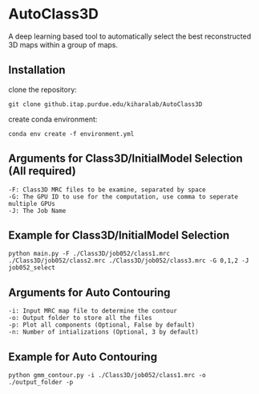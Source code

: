 # AutoClass3D

A deep learning based tool to automatically select the best reconstructed 3D maps within a group of maps.

## Installation

clone the repository:

```
git clone github.itap.purdue.edu/kiharalab/AutoClass3D
```

create conda environment:

```
conda env create -f environment.yml
```

## Arguments for Class3D/InitialModel Selection (All required)

```
-F: Class3D MRC files to be examine, separated by space
-G: The GPU ID to use for the computation, use comma to seperate multiple GPUs
-J: The Job Name
```

## Example for Class3D/InitialModel Selection

```
python main.py -F ./Class3D/job052/class1.mrc ./Class3D/job052/class2.mrc ./Class3D/job052/class3.mrc -G 0,1,2 -J job052_select
```

## Arguments for Auto Contouring

```
-i: Input MRC map file to determine the contour
-o: Output folder to store all the files
-p: Plot all components (Optional, False by default)
-n: Number of intializations (Optional, 3 by default)
```

## Example for Auto Contouring

```
python gmm_contour.py -i ./Class3D/job052/class1.mrc -o ./output_folder -p
```
